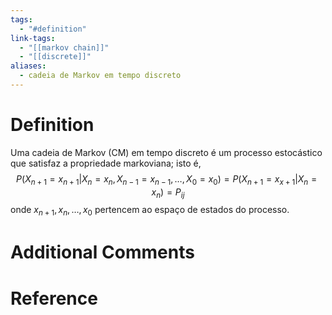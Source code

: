 ```yaml
---
tags:
  - "#definition"
link-tags:
  - "[[markov chain]]"
  - "[[discrete]]"
aliases:
  - cadeia de Markov em tempo discreto
---
```

# Definition 
Uma cadeia de Markov (CM) em tempo discreto é um processo estocástico que satisfaz a propriedade markoviana; isto é, $$P(X_{n+1} = x_{n+1} | X_n = x_n, X_{n-1} = x_{n-1}, \dots, X_0 = x_0) = P(X_{n+1} = x_{x+1} | X_n = x_n) = P_{ij}$$
onde $x_{n+1}, x_n, \dots, x_0$ pertencem ao espaço de estados do processo.

# Additional Comments


# Reference




